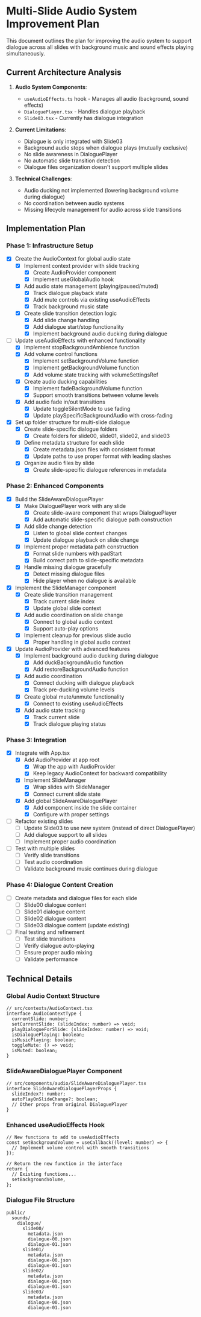 # Multi-Slide Audio System Improvement Plan

This document outlines the plan for improving the audio system to support dialogue across all slides with background music and sound effects playing simultaneously.

## Current Architecture Analysis

1. **Audio System Components**:
   - `useAudioEffects.ts` hook - Manages all audio (background, sound effects)
   - `DialoguePlayer.tsx` - Handles dialogue playback
   - `Slide03.tsx` - Currently has dialogue integration

2. **Current Limitations**:
   - Dialogue is only integrated with Slide03
   - Background audio stops when dialogue plays (mutually exclusive)
   - No slide awareness in DialoguePlayer
   - No automatic slide transition detection
   - Dialogue files organization doesn't support multiple slides

3. **Technical Challenges**:
   - Audio ducking not implemented (lowering background volume during dialogue)
   - No coordination between audio systems
   - Missing lifecycle management for audio across slide transitions

## Implementation Plan

### Phase 1: Infrastructure Setup

- [x] Create the AudioContext for global audio state
  - [x] Implement context provider with slide tracking
    - [x] Create AudioProvider component
    - [x] Implement useGlobalAudio hook
  - [x] Add audio state management (playing/paused/muted)
    - [x] Track dialogue playback state
    - [x] Add mute controls via existing useAudioEffects
    - [x] Track background music state
  - [x] Create slide transition detection logic
    - [x] Add slide change handling 
    - [x] Add dialogue start/stop functionality
    - [x] Implement background audio ducking during dialogue

- [ ] Update useAudioEffects with enhanced functionality
  - [x] Implement stopBackgroundAmbience function
  - [x] Add volume control functions
    - [x] Implement setBackgroundVolume function
    - [x] Implement getBackgroundVolume function
    - [x] Add volume state tracking with volumeSettingsRef
  - [x] Create audio ducking capabilities 
    - [x] Implement fadeBackgroundVolume function
    - [x] Support smooth transitions between volume levels
  - [x] Add audio fade in/out transitions
    - [x] Update toggleSilentMode to use fading
    - [x] Update playSpecificBackgroundAudio with cross-fading

- [x] Set up folder structure for multi-slide dialogue
  - [x] Create slide-specific dialogue folders
    - [x] Create folders for slide00, slide01, slide02, and slide03
  - [x] Define metadata structure for each slide
    - [x] Create metadata.json files with consistent format
    - [x] Update paths to use proper format with leading slashes
  - [x] Organize audio files by slide
    - [x] Create slide-specific dialogue references in metadata

### Phase 2: Enhanced Components

- [x] Build the SlideAwareDialoguePlayer
  - [x] Make DialoguePlayer work with any slide
    - [x] Create slide-aware component that wraps DialoguePlayer
    - [x] Add automatic slide-specific dialogue path construction
  - [x] Add slide change detection
    - [x] Listen to global slide context changes
    - [x] Update dialogue playback on slide change
  - [x] Implement proper metadata path construction
    - [x] Format slide numbers with padStart
    - [x] Build correct path to slide-specific metadata
  - [x] Handle missing dialogue gracefully
    - [x] Detect missing dialogue files
    - [x] Hide player when no dialogue is available

- [x] Implement the SlideManager component
  - [x] Create slide transition management
    - [x] Track current slide index
    - [x] Update global slide context
  - [x] Add audio coordination on slide change
    - [x] Connect to global audio context
    - [x] Support auto-play options
  - [x] Implement cleanup for previous slide audio
    - [x] Proper handling in global audio context

- [x] Update AudioProvider with advanced features
  - [x] Implement background audio ducking during dialogue
    - [x] Add duckBackgroundAudio function
    - [x] Add restoreBackgroundAudio function
  - [x] Add audio coordination
    - [x] Connect ducking with dialogue playback
    - [x] Track pre-ducking volume levels
  - [x] Create global mute/unmute functionality
    - [x] Connect to existing useAudioEffects
  - [x] Add audio state tracking
    - [x] Track current slide
    - [x] Track dialogue playing status

### Phase 3: Integration

- [x] Integrate with App.tsx
  - [x] Add AudioProvider at app root
    - [x] Wrap the app with AudioProvider
    - [x] Keep legacy AudioContext for backward compatibility
  - [x] Implement SlideManager
    - [x] Wrap slides with SlideManager
    - [x] Connect current slide state
  - [x] Add global SlideAwareDialoguePlayer
    - [x] Add component inside the slide container
    - [x] Configure with proper settings
  
- [ ] Refactor existing slides
  - [ ] Update Slide03 to use new system (instead of direct DialoguePlayer)
  - [ ] Add dialogue support to all slides
  - [ ] Implement proper audio coordination

- [ ] Test with multiple slides
  - [ ] Verify slide transitions
  - [ ] Test audio coordination
  - [ ] Validate background music continues during dialogue

### Phase 4: Dialogue Content Creation

- [ ] Create metadata and dialogue files for each slide
  - [ ] Slide00 dialogue content
  - [ ] Slide01 dialogue content
  - [ ] Slide02 dialogue content
  - [ ] Slide03 dialogue content (update existing)

- [ ] Final testing and refinement
  - [ ] Test slide transitions
  - [ ] Verify dialogue auto-playing
  - [ ] Ensure proper audio mixing
  - [ ] Validate performance

## Technical Details

### Global Audio Context Structure

```tsx
// src/contexts/AudioContext.tsx
interface AudioContextType {
  currentSlide: number;
  setCurrentSlide: (slideIndex: number) => void;
  playDialogueForSlide: (slideIndex: number) => void;
  isDialoguePlaying: boolean;
  isMusicPlaying: boolean;
  toggleMute: () => void;
  isMuted: boolean;
}
```

### SlideAwareDialoguePlayer Component

```tsx
// src/components/audio/SlideAwareDialoguePlayer.tsx
interface SlideAwareDialoguePlayerProps {
  slideIndex?: number;
  autoPlayOnSlideChange?: boolean;
  // Other props from original DialoguePlayer
}
```

### Enhanced useAudioEffects Hook

```tsx
// New functions to add to useAudioEffects
const setBackgroundVolume = useCallback((level: number) => {
  // Implement volume control with smooth transitions
});

// Return the new function in the interface
return {
  // Existing functions...
  setBackgroundVolume,
};
```

### Dialogue File Structure

```
public/
  sounds/
    dialogue/
      slide00/
        metadata.json
        dialogue-00.json
        dialogue-01.json
      slide01/
        metadata.json
        dialogue-00.json
        dialogue-01.json
      slide02/
        metadata.json
        dialogue-00.json
        dialogue-01.json
      slide03/
        metadata.json
        dialogue-00.json
        dialogue-01.json
```